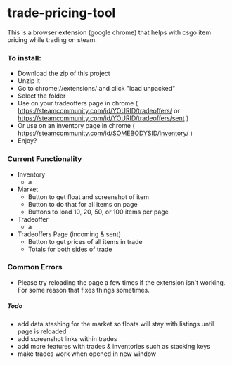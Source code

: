 # trade-pricing-tool
This is a browser extension (google chrome) that helps with csgo item pricing while trading on steam.

### To install:
- Download the zip of this project
- Unzip it
- Go to chrome://extensions/ and click "load unpacked"
- Select the folder
- Use on your tradeoffers page in chrome ( https://steamcommunity.com/id/YOURID/tradeoffers/ or https://steamcommunity.com/id/YOURID/tradeoffers/sent )
- Or use on an inventory page in chrome ( https://steamcommunity.com/id/SOMEBODYSID/inventory/ )
- Enjoy?

### Current Functionality
- Inventory
  - a
- Market
  - Button to get float and screenshot of item
  - Button to do that for all items on page
  - Buttons to load 10, 20, 50, or 100 items per page
- Tradeoffer
  - a
- Tradeoffers Page (incoming & sent)
  - Button to get prices of all items in trade
  - Totals for both sides of trade

### Common Errors
- Please try reloading the page a few times if the extension isn't working. For some reason that fixes things sometimes.

##### Todo
- add data stashing for the market so floats will stay with listings until page is reloaded
- add screenshot links within trades
- add more features with trades & inventories such as stacking keys
- make trades work when opened in new window
